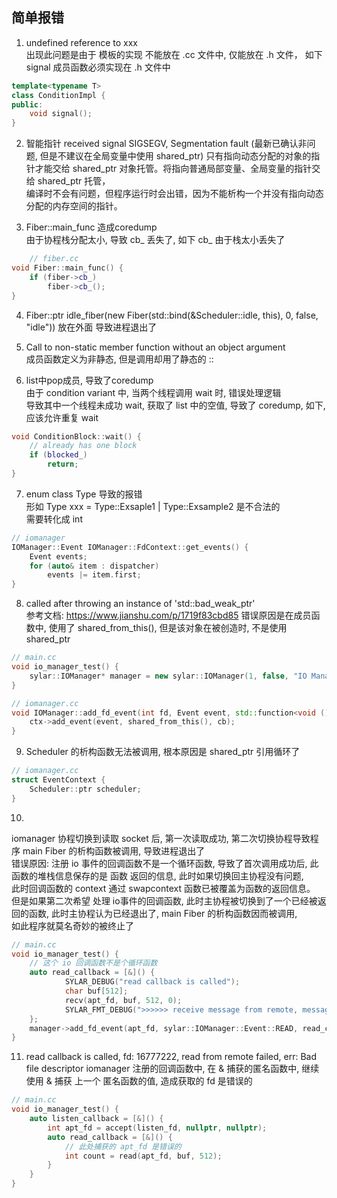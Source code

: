 ## 简单报错
1. undefined reference to xxx     
出现此问题是由于 模板的实现 不能放在 .cc 文件中, 仅能放在 .h 文件， 
如下 signal 成员函数必须实现在 .h 文件中 
``` cpp
template<typename T>
class ConditionImpl {
public:
    void signal();
}
```

2. 智能指针 received signal SIGSEGV, Segmentation fault  (最新已确认非问题, 但是不建议在全局变量中使用 shared_ptr)
只有指向动态分配的对象的指针才能交给 shared_ptr 对象托管。将指向普通局部变量、全局变量的指针交给 shared_ptr 托管，  
编译时不会有问题，但程序运行时会出错，因为不能析构一个并没有指向动态分配的内存空间的指针。

3. Fiber::main_func 造成coredump  
由于协程栈分配太小, 导致 cb_ 丢失了, 如下 cb_ 由于栈太小丢失了  
``` cpp  
    // fiber.cc 
void Fiber::main_func() {
    if (fiber->cb_)
        fiber->cb_();
}
```


4. Fiber::ptr idle_fiber(new Fiber(std::bind(&Scheduler::idle, this), 0, false, "idle")) 
放在外面 导致进程退出了 

5. Call to non-static member function without an object argument   
成员函数定义为非静态, 但是调用却用了静态的 :: 

6. list中pop成员, 导致了coredump   
由于 condition variant 中, 当两个线程调用 wait 时, 错误处理逻辑   
导致其中一个线程未成功 wait, 获取了 list 中的空值, 导致了 coredump, 
如下, 应该允许重复 wait 
``` cpp
void ConditionBlock::wait() { 
    // already has one block
    if (blocked_) 
        return;    
}
```

7. enum class Type 导致的报错   
形如 Type xxx = Type::Exsaple1 | Type::Exsample2 是不合法的   
需要转化成 int 
``` cpp
// iomanager
IOManager::Event IOManager::FdContext::get_events() {
    Event events;
    for (auto& item : dispatcher)
        events |= item.first;
}
```

8. called after throwing an instance of 'std::bad_weak_ptr'  
参考文档: https://www.jianshu.com/p/1719f83cbd85 
错误原因是在成员函数中, 使用了 shared_from_this(), 但是该对象在被创造时, 不是使用 shared_ptr 
``` cpp
// main.cc
void io_manager_test() {
    sylar::IOManager* manager = new sylar::IOManager(1, false, "IO Manager");
}

// iomanager.cc
void IOManager::add_fd_event(int fd, Event event, std::function<void ()> cb) {
    ctx->add_event(event, shared_from_this(), cb);
}
```

9. Scheduler 的析构函数无法被调用, 根本原因是 shared_ptr 引用循环了 
``` cpp
// iomanager.cc
struct EventContext {
    Scheduler::ptr scheduler;
}
```


10. 
iomanager 协程切换到读取 socket 后, 第一次读取成功, 第二次切换协程导致程序 main Fiber 的析构函数被调用, 导致进程退出了   
错误原因: 注册 io 事件的回调函数不是一个循环函数, 导致了首次调用成功后, 此函数的堆栈信息保存的是 函数 返回的信息, 此时如果切换回主协程没有问题,   
此时回调函数的 context 通过 swapcontext 函数已被覆盖为函数的返回信息。    
但是如果第二次希望 处理 io事件的回调函数, 此时主协程被切换到了一个已经被返回的函数, 此时主协程认为已经退出了, main Fiber 的析构函数因而被调用,   
如此程序就莫名奇妙的被终止了
``` cpp 
// main.cc
void io_manager_test() {
    // 这个 io 回调函数不是个循环函数
    auto read_callback = [&]() {
            SYLAR_DEBUG("read callback is called");
            char buf[512];
            recv(apt_fd, buf, 512, 0);
            SYLAR_FMT_DEBUG(">>>>>> receive message from remote, message: %s", buf);
    };
    manager->add_fd_event(apt_fd, sylar::IOManager::Event::READ, read_callback);
}
```


11. read callback is called, fd: 16777222, read from remote failed, err: Bad file descriptor
iomanager 注册的回调函数中, 在 & 捕获的匿名函数中, 继续使用 & 捕获 上一个 匿名函数的值, 造成获取的 fd 是错误的 
``` cpp 
// main.cc
void io_manager_test() {
    auto listen_callback = [&]() {
        int apt_fd = accept(listen_fd, nullptr, nullptr);
        auto read_callback = [&]() {
            // 此处捕获的 apt_fd 是错误的
            int count = read(apt_fd, buf, 512);
        }
    }
}
```